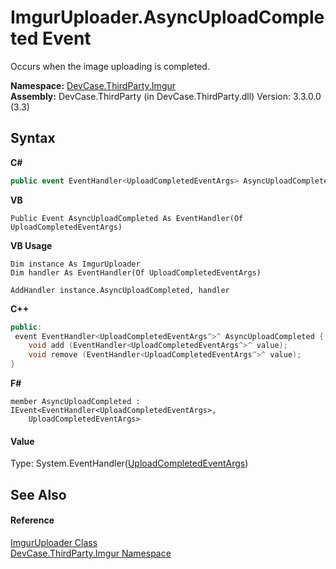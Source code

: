 # ImgurUploader.AsyncUploadCompleted Event
 

Occurs when the image uploading is completed.

**Namespace:**&nbsp;<a href="N_DevCase_ThirdParty_Imgur">DevCase.ThirdParty.Imgur</a><br />**Assembly:**&nbsp;DevCase.ThirdParty (in DevCase.ThirdParty.dll) Version: 3.3.0.0 (3.3)

## Syntax

**C#**<br />
``` C#
public event EventHandler<UploadCompletedEventArgs> AsyncUploadCompleted
```

**VB**<br />
``` VB
Public Event AsyncUploadCompleted As EventHandler(Of UploadCompletedEventArgs)
```

**VB Usage**<br />
``` VB Usage
Dim instance As ImgurUploader
Dim handler As EventHandler(Of UploadCompletedEventArgs)

AddHandler instance.AsyncUploadCompleted, handler

```

**C++**<br />
``` C++
public:
 event EventHandler<UploadCompletedEventArgs^>^ AsyncUploadCompleted {
	void add (EventHandler<UploadCompletedEventArgs^>^ value);
	void remove (EventHandler<UploadCompletedEventArgs^>^ value);
}
```

**F#**<br />
``` F#
member AsyncUploadCompleted : IEvent<EventHandler<UploadCompletedEventArgs>,
    UploadCompletedEventArgs>

```


#### Value
Type: System.EventHandler(<a href="T_DevCase_ThirdParty_Imgur_Eventing_UploadCompletedEventArgs">UploadCompletedEventArgs</a>)

## See Also


#### Reference
<a href="T_DevCase_ThirdParty_Imgur_ImgurUploader">ImgurUploader Class</a><br /><a href="N_DevCase_ThirdParty_Imgur">DevCase.ThirdParty.Imgur Namespace</a><br />